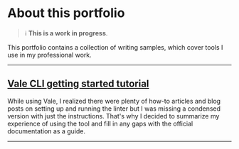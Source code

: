 # About this portfolio

> :information_source: **This is a work in progress**.

This portfolio contains a collection of writing samples, which cover tools I use in my professional work.

---

## [Vale CLI getting started tutorial](./guides/vale-cli.md)

While using Vale, I realized there were plenty of how-to articles and blog posts on setting up and running the linter but I was missing a condensed version with just the instructions. That's why I decided to summarize my experience of using the tool and fill in any gaps with the official documentation as a guide.

---
